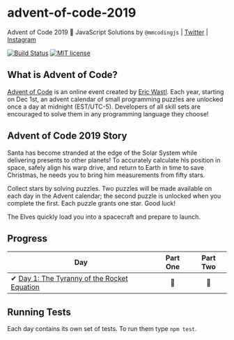 # advent-of-code-2019

Advent of Code 2019 🎄 JavaScript Solutions by
`@mmcodingjs` 
|
[Twitter](https://twitter.com/oMigtito)
|
[Instagram](https://www.instagram.com/oMigtito)

[![Build Status](https://github.com/mmcodingjs/adventofcode-2019/workflows/build/badge.svg)](https://github.com/mmCodingjs/adventofcode-2019/actions)
[![MIT license](https://img.shields.io/badge/License-MIT-blue.svg)](https://opensource.org/licenses/MIT)

## What is Advent of Code?

[Advent of Code](http://adventofcode.com) is an online event created by [Eric Wastl](https://twitter.com/ericwastl). Each year, starting on Dec 1st, an advent calendar of small programming puzzles are unlocked once a day at midnight (EST/UTC-5). Developers of all skill sets are encouraged to solve them in any programming language they choose!

## Advent of Code 2019 Story

Santa has become stranded at the edge of the Solar System while delivering presents to other planets! To accurately calculate his position in space, safely align his warp drive, and return to Earth in time to save Christmas, he needs you to bring him measurements from fifty stars.

Collect stars by solving puzzles. Two puzzles will be made available on each day in the Advent calendar; the second puzzle is unlocked when you complete the first. Each puzzle grants one star. Good luck!

The Elves quickly load you into a spacecraft and prepare to launch.

## Progress

| Day                                                                                                                                                               | Part One | Part Two |
| ----------------------------------------------------------------------------------------------------------------------------------------------------------------- | :------: | :------: |
| ✔ [Day 1: The Tyranny of the Rocket Equation](https://github.com/mmCodingjs/adventofcode-2019/tree/master/Day%201%20The%20Tyranny%20of%20the%20Rocket%20Equation) |    🌟    |    🌟    |

## Running Tests

Each day contains its own set of tests. To run them type `npm test`.
